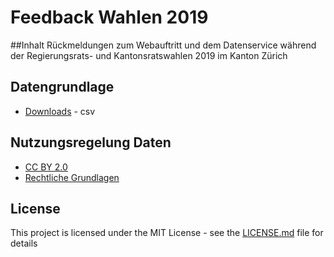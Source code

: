 # Feedback Wahlen 2019

##Inhalt
Rückmeldungen zum Webauftritt und dem Datenservice während der Regierungsrats- und Kantonsratswahlen 2019 im Kanton Zürich

## Datengrundlage

* [Downloads](https://193.246.68.117:3000/STAT/Feedback_Wahlen2019/src/branch/master/data) - csv

## Nutzungsregelung Daten
* [CC BY 2.0](https://creativecommons.org/licenses/by/2.0/)
* [Rechtliche Grundlagen](https://statistik.zh.ch/internet/justiz_inneres/statistik/de/ueber_uns/rechtliche_grundlagen/nutzungsregelungen.html)

## License

This project is licensed under the MIT License - see the [LICENSE.md](LICENSE.md) file for details